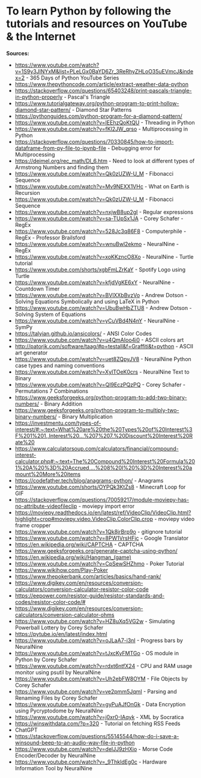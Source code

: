 # To learn Python by following the tutorials and resources on YouTube & the Internet
**Sources:** <br>
- https://www.youtube.com/watch?v=1S9y3JlNYxM&list=PLeLGx0BaYD6Zr_3ReRhyZHLoO35uEVmcJ&index=2 - 365 Days of Python YouTube Series<br>
- https://www.thepythoncode.com/article/extract-weather-data-python <br>
- https://stackoverflow.com/questions/65403248/print-pascals-triangle-in-python-properly - Pascal's Triangle<br>
- https://www.tutorialgateway.org/python-program-to-print-hollow-diamond-star-pattern/ - Diamond Star Patterns<br>
- https://pythonguides.com/python-program-for-a-diamond-pattern/ <br>
- https://www.youtube.com/watch?v=IEEhzQoKtQU - Threading in Python<br>
- https://www.youtube.com/watch?v=fKl2JW_qrso - Multiprocessing in Python<br>
- https://stackoverflow.com/questions/70330845/how-to-import-dataframe-from-py-file-to-ipynb-file - Debugging error for Multiprocessing<br>
- https://deimel.org/rec_math/DI_6.htm - Need to look at different types of Armstrong Numbers and finding them<br>
- https://www.youtube.com/watch?v=Qk0zUZW-U_M - Fibonacci Sequence<br>
- https://www.youtube.com/watch?v=Mv9NEXX1VHc - What on Earth is Recursion<br>
- https://www.youtube.com/watch?v=Qk0zUZW-U_M - Fibonacci Sequence<br>
- https://www.youtube.com/watch?v=nxjwB8up2gI - Regular expressions <br>
- https://www.youtube.com/watch?v=sa-TUpSx1JA - Corey Schafer - RegEx <br>
- https://www.youtube.com/watch?v=528Jc3q86F8 - Computerphile - RegEx - Professor Brailsford <br>
- https://www.youtube.com/watch?v=wnuBwl2ekmo - NeuralNine - RegEx <br>
- https://www.youtube.com/watch?v=xoKKzncO8Xo - NeuralNine - Turtle tutorial <br>
- https://www.youtube.com/shorts/xgbFmLZrKaY - Spotify Logo using Turtle <br>
- https://www.youtube.com/watch?v=kfjdVgKE6xY - NeuralNine - Countdown Timer <br>
- https://www.youtube.com/watch?v=BVlXXbBvzVo - Andrew Dotson - Solving Equations Symbolically and using LaTeX in Python <br>
- https://www.youtube.com/watch?v=UbuBwHbZTU8 - Andrew Dotson - Solving System of Equations <br>
- https://www.youtube.com/watch?v=yCuVBd4N4nY - NeuralNine - SymPy <br>
- https://talyian.github.io/ansicolors/ - ANSI Color Codes <br>
- https://www.youtube.com/watch?v=u4QmAIoo4i0 - ASCII colors art <br>
- http://patorjk.com/software/taag/#p=testall&f=Graffiti&t=python - ASCII art generator <br>
- https://www.youtube.com/watch?v=uet8ZQpyJV8 - NeuralNine Python case types and naming conventions <br>
- https://www.youtube.com/watch?v=XyITOeK0crs - NeuralNine Text to Binary <br>
- https://www.youtube.com/watch?v=QI9EczPQzPQ - Corey Schafer - Permutations 7 Combinations <br>
- https://www.geeksforgeeks.org/python-program-to-add-two-binary-numbers/ - Binary Addition <br>
- https://www.geeksforgeeks.org/python-program-to-multiply-two-binary-numbers/ - Binary Multiplication <br>
- https://investmentu.com/types-of-interest/#:~:text=What%20are%20the%20Types%20of%20Interest%3F%201%201.,Interest%20...%207%207.%20Discount%20Interest%20Rate%20 <br>
- https://www.calculatorsoup.com/calculators/financial/compound-interest-calculator.php#:~:text=The%20Compound%20Interest%20Formula%201%20A%20%3D%20Accrued,...%208%20I%20%3D%20Interest%20amount%20More%20items <br>
- https://codefather.tech/blog/anagrams-python/ - Anagrams <br>
- https://www.youtube.com/shorts/OYPQk3KtZs8 - Minecraft Loop for GIF<br>
- https://stackoverflow.com/questions/70059217/module-moviepy-has-no-attribute-videofileclip - moviepy import error<br>
- https://moviepy.readthedocs.io/en/latest/ref/VideoClip/VideoClip.html?highlight=crop#moviepy.video.VideoClip.ColorClip.crop - moviepy video frame cropper<br>
- https://www.youtube.com/watch?v=1Qk8jrBrp9o - gitignore tutorial <br>
- https://www.youtube.com/watch?v=8PW1VrsHFjc - Google Translator <br>
- https://en.wikipedia.org/wiki/CAPTCHA - CAPTCHA <br>
- https://www.geeksforgeeks.org/generate-captcha-using-python/ <br>
- https://en.wikipedia.org/wiki/Hangman_(game) <br>
- https://www.youtube.com/watch?v=CpSewSHZhmo - Poker Tutorial <br>
- https://www.wikihow.com/Play-Poker <br>
- https://www.thepokerbank.com/articles/basics/hand-rank/ <br>
- https://www.digikey.com/en/resources/conversion-calculators/conversion-calculator-resistor-color-code <br>
- https://eepower.com/resistor-guide/resistor-standards-and-codes/resistor-color-code/# <br>
- https://www.digikey.com/en/resources/conversion-calculators/conversion-calculator-ohms <br>
- https://www.youtube.com/watch?v=HZ8uXq5VG2w - Simulating Powerball Lottery by Corey Schafer <br>
- https://pytube.io/en/latest/index.html <br>
- https://www.youtube.com/watch?v=oJLaA7-i3nI - Progress bars by NeuralNine <br>
- https://www.youtube.com/watch?v=tJxcKyFMTGo - OS module in Python by Corey Schafer <br>
- https://www.youtube.com/watch?v=rdxt6ntfX24 - CPU and RAM usage monitor using psutil by NeuralNine <br>
- https://www.youtube.com/watch?v=Uh2ebFW8OYM - File Objects by Corey Schafer <br>
- https://www.youtube.com/watch?v=ve2pmm5JqmI - Parsing and Renaming Files by Corey Schafer <br>
- https://www.youtube.com/watch?v=gyPuAJfOnGk - Data Encryption using Pycryptodome by NeuralNine <br>
- https://www.youtube.com/watch?v=j0xr0-IAqyk - XML by Socratica <br>
- https://winswithdata.com/?p=320 - Tutorial on fetching RSS Feeds <br>
- ChatGPT <br>
- https://stackoverflow.com/questions/55145544/how-do-i-save-a-winsound-beep-to-an-audio-wav-file-in-python <br>
- https://www.youtube.com/watch?v=delJJ9zHXio - Morse Code Encoder/Decoder by NeuralNine <br>
- https://www.youtube.com/watch?v=_9ThkldEg0c - Hardware Information Tool by NeuralNine <br>